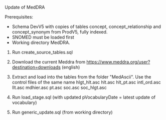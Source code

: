 Update of MedDRA

Prerequisites:
- Schema DevV5 with copies of tables concept, concept_relationship and concept_synonym from ProdV5, fully indexed. 
- SNOMED must be loaded first
- Working directory MedDRA.

1. Run create_source_tables.sql
2. Download the current Meddra from https://www.meddra.org/user?destination=downloads (english)
3. Extract and load into the tables from the folder "MedAscii". Use the control files of the same name
hlgt_hlt.asc
hlt.asc
hlt_pt.asc
intl_ord.asc
llt.asc
mdhier.asc
pt.asc
soc.asc
soc_hlgt.asc

4. Run load_stage.sql (with updated pVocabularyDate = latest update of vocabulary)
5. Run generic_update.sql (from working directory)

 